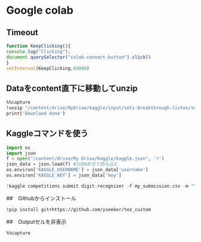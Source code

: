 # Google colab

## Timeout
```javascript
function KeepClicking(){
console.log("Clicking");
document.querySelector("colab-connect-button").click()
}
setInterval(KeepClicking,60000)
```

## Dataをcontent直下に移動してunzip
```bash
%%capture
!unzip "/content/drive/MyDrive/kaggle/input/seti-breakthrough-listen/seti-train.zip" -d "/content"
print('Downlaod done')
```

## Kaggleコマンドを使う
```python
import os
import json
f = open("/content/drive/My Drive/Kaggle/kaggle.json", 'r')
json_data = json.load(f) #JSON形式で読み込む
os.environ['KAGGLE_USERNAME'] = json_data['username']
os.environ['KAGGLE_KEY'] = json_data['key']

!kaggle competitions submit digit-recognizer -f my_submission.csv -m "Yeah! I submit my file through the Google Colab!"
```



##　Githubからインストール
```bash
!pip install git+https://github.com/yseeker/tez_custom
```

##　Outputセルを非表示
```
%%capture
```
